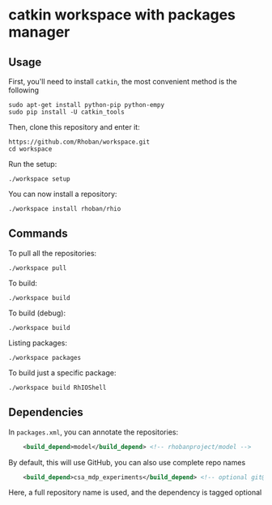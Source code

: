 # catkin workspace with packages manager

## Usage

First, you'll need to install `catkin`, the most convenient method is the following

    sudo apt-get install python-pip python-empy
    sudo pip install -U catkin_tools


Then, clone this repository and enter it:

    https://github.com/Rhoban/workspace.git
    cd workspace

Run the setup:

    ./workspace setup

You can now install a repository:

    ./workspace install rhoban/rhio

## Commands

To pull all the repositories:

    ./workspace pull

To build:

    ./workspace build

To build (debug):

    ./workspace build

Listing packages:

    ./workspace packages

To build just a specific package:

    ./workspace build RhIOShell

## Dependencies

In `packages.xml`, you can annotate the repositories:

```xml
    <build_depend>model</build_depend> <!-- rhobanproject/model -->
```

By default, this will use GitHub, you can also use complete repo names

```xml
    <build_depend>csa_mdp_experiments</build_depend> <!-- optional git@bitbucket.org:rhoban/csa_mdp_experiments.git -->
```

Here, a full repository name is used, and the dependency is tagged optional
